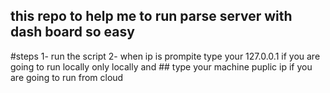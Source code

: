 ## this repo to help me to run parse server with dash board so easy 

#steps 
1- run the script 
2- when ip is prompite type your 127.0.0.1 if you are going to run locally only locally 
and ## type your machine puplic ip if you are going to run from cloud 
